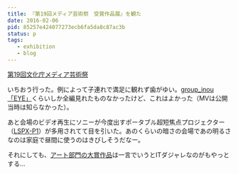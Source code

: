 ```yaml
---
title: 『第19回メディア芸術祭　受賞作品展』を観た
date: 2016-02-06
pid: 85257e424077273ecb6fa5da8c87ac3b
status: p
tags:
   - exhibition
   - blog
---
```


[第19回文化庁メディア芸術祭][1]

いちおう行った。例によって子連れで満足に観れず歯がゆい。[group\_inou 「EYE」][2]くらいしか全編見れたものなかったけど、これはよかった（MVは公開当時は知らなかった）。

あと会場のビデオ再生にソニーが今度出すポータブル超短焦点プロジェクター（[LSPX-P1][3]）が多用されてて目を引いた。あのくらいの暗さの会場であの明るさなのは家庭で昼間に使うのはきびしそうだなー。

それにしても、[アート部門の大賞作品][4]は一言でいうとITダジャレなのがもやっとする…

[1]:	http://festival.j-mediaarts.jp/
[2]:	http://festival.j-mediaarts.jp/award/entertainment/group_inou-eye
[3]:	http://www.sony.jp/life-space-ux/introduction/LSPX-P1/
[4]:	http://festival.j-mediaarts.jp/award/art/50-shades-of-grey